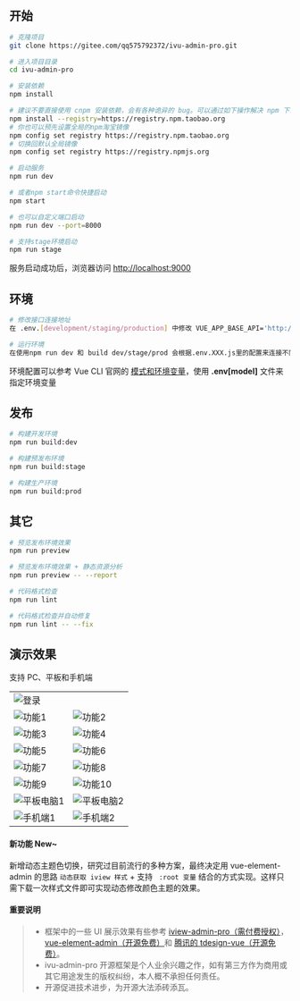 ## 开始

```bash
# 克隆项目
git clone https://gitee.com/qq575792372/ivu-admin-pro.git

# 进入项目目录
cd ivu-admin-pro

# 安装依赖
npm install

# 建议不要直接使用 cnpm 安装依赖，会有各种诡异的 bug。可以通过如下操作解决 npm 下载速度慢的问题
npm install --registry=https://registry.npm.taobao.org
# 你也可以预先设置全局的npm淘宝镜像
npm config set registry https://registry.npm.taobao.org
# 切换回默认全局镜像
npm config set registry https://registry.npmjs.org

# 启动服务
npm run dev

# 或者npm start命令快捷启动
npm start

# 也可以自定义端口启动
npm run dev --port=8000

# 支持stage环境启动
npm run stage
```

服务启动成功后，浏览器访问 [http://localhost:9000](http://localhost:9000)

## 环境

```bash
# 修改接口连接地址
在 .env.[development/staging/production] 中修改 VUE_APP_BASE_API='http://接口地址'

# 运行环境
在使用npm run dev 和 build dev/stage/prod 会根据.env.XXX.js里的配置来连接不同环境的接口地址
```

环境配置可以参考 Vue CLI 官网的 [模式和环境变量](https://cli.vuejs.org/zh/guide/mode-and-env.html)，使用 **.env[model]** 文件来指定环境变量

## 发布

```bash
# 构建开发环境
npm run build:dev

# 构建预发布环境
npm run build:stage

# 构建生产环境
npm run build:prod
```

## 其它

```bash
# 预览发布环境效果
npm run preview

# 预览发布环境效果 + 静态资源分析
npm run preview -- --report

# 代码格式检查
npm run lint

# 代码格式检查并自动修复
npm run lint -- --fix
```

## 演示效果

支持 PC、平板和手机端

<table>
    <tr>
        <td colspan="2"><img alt="登录" src="https://gitee.com/qq575792372/images/raw/master/ivu-admin-pro/login.png"/></td>
    </tr>
    <tr>
        <td><img alt="功能1" src="https://gitee.com/qq575792372/images/raw/master/ivu-admin-pro/1.png"/></td>
        <td><img alt="功能2" src="https://gitee.com/qq575792372/images/raw/master/ivu-admin-pro/2.png"/></td>
    </tr>
    <tr>
        <td><img alt="功能3" src="https://gitee.com/qq575792372/images/raw/master/ivu-admin-pro/3.png"/></td>
        <td><img alt="功能4" src="https://gitee.com/qq575792372/images/raw/master/ivu-admin-pro/4.png"/></td>
    </tr>
     <tr>
        <td><img alt="功能5" src="https://gitee.com/qq575792372/images/raw/master/ivu-admin-pro/5.png"/></td>
        <td><img alt="功能6" src="https://gitee.com/qq575792372/images/raw/master/ivu-admin-pro/6.png"/></td>
    </tr>
     <tr>
        <td><img alt="功能7" src="https://gitee.com/qq575792372/images/raw/master/ivu-admin-pro/7.png"/></td>
        <td><img alt="功能8" src="https://gitee.com/qq575792372/images/raw/master/ivu-admin-pro/8.png"/></td>
    </tr>
     <tr>
        <td><img alt="功能9" src="https://gitee.com/qq575792372/images/raw/master/ivu-admin-pro/9.png"/></td>
        <td><img alt="功能10" src="https://gitee.com/qq575792372/images/raw/master/ivu-admin-pro/10.png"/></td>
    </tr>
     <tr>
        <td><img alt="平板电脑1" src="https://gitee.com/qq575792372/images/raw/master/ivu-admin-pro/pad-1.png"/></td>
        <td><img alt="平板电脑2" src="https://gitee.com/qq575792372/images/raw/master/ivu-admin-pro/pad-2.png"/></td>
    </tr>
     <tr>
        <td><img alt="手机端1" src="https://gitee.com/qq575792372/images/raw/master/ivu-admin-pro/mobile-1.png"/></td>
        <td><img alt="手机端2" src="https://gitee.com/qq575792372/images/raw/master/ivu-admin-pro/mobile-2.png"/></td>
    </tr>
</table>

#### 新功能 New~

新增动态主题色切换，研究过目前流行的多种方案，最终决定用 vue-element-admin 的思路 `动态获取 iview 样式` + 支持 ` :root 变量` 结合的方式实现。这样只需下载一次样式文件即可实现动态修改颜色主题的效果。

#### 重要说明

> - 框架中的一些 UI 展示效果有些参考 [iview-admin-pro（需付费授权）](https://pro.iviewui.com/admin-pro/introduce)，[vue-element-admin（开源免费）](https://panjiachen.gitee.io/vue-element-admin-site/zh/guide/)和 [腾讯的 tdesign-vue（开源免费）](https://tdesign.tencent.com/starter/)。
> - ivu-admin-pro 开源框架是个人业余兴趣之作，如有第三方作为商用或其它用途发生的版权纠纷，本人概不承担任何责任。
> - 开源促进技术进步，为开源大法添砖添瓦。

